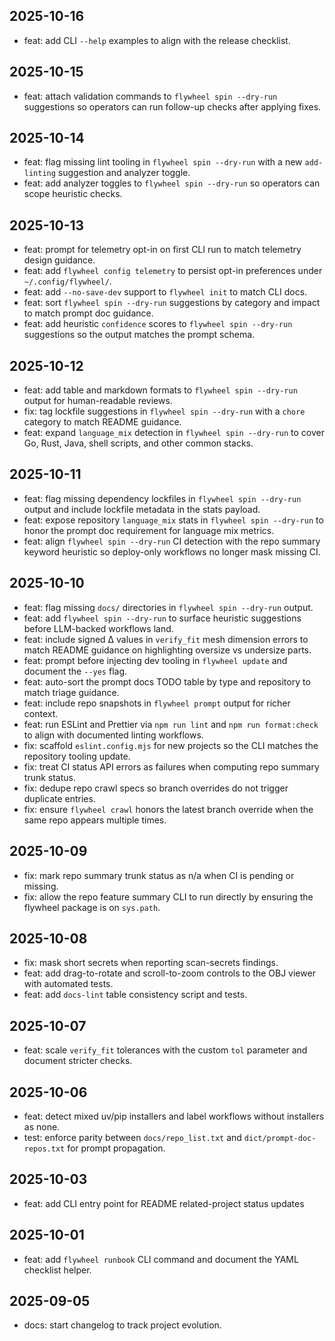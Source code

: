 ## 2025-10-16
- feat: add CLI `--help` examples to align with the release checklist.

## 2025-10-15
- feat: attach validation commands to `flywheel spin --dry-run` suggestions so
  operators can run follow-up checks after applying fixes.

## 2025-10-14
- feat: flag missing lint tooling in `flywheel spin --dry-run` with a new
  `add-linting` suggestion and analyzer toggle.
- feat: add analyzer toggles to `flywheel spin --dry-run` so operators can scope
  heuristic checks.

## 2025-10-13
- feat: prompt for telemetry opt-in on first CLI run to match telemetry design
  guidance.
- feat: add `flywheel config telemetry` to persist opt-in preferences under
  `~/.config/flywheel/`.
- feat: add `--no-save-dev` support to `flywheel init` to match CLI docs.
- feat: sort `flywheel spin --dry-run` suggestions by category and impact to
  match prompt doc guidance.
- feat: add heuristic `confidence` scores to `flywheel spin --dry-run`
  suggestions so the output matches the prompt schema.
## 2025-10-12
- feat: add table and markdown formats to `flywheel spin --dry-run` output for
  human-readable reviews.
- fix: tag lockfile suggestions in `flywheel spin --dry-run` with a `chore`
  category to match README guidance.
- feat: expand `language_mix` detection in `flywheel spin --dry-run` to cover
  Go, Rust, Java, shell scripts, and other common stacks.
## 2025-10-11
- feat: flag missing dependency lockfiles in `flywheel spin --dry-run` output and
  include lockfile metadata in the stats payload.
- feat: expose repository `language_mix` stats in `flywheel spin --dry-run` to
  honor the prompt doc requirement for language mix metrics.
- feat: align `flywheel spin --dry-run` CI detection with the repo summary
  keyword heuristic so deploy-only workflows no longer mask missing CI.
## 2025-10-10
- feat: flag missing `docs/` directories in `flywheel spin --dry-run` output.
- feat: add `flywheel spin --dry-run` to surface heuristic suggestions before
  LLM-backed workflows land.
- feat: include signed Δ values in `verify_fit` mesh dimension errors to match
  README guidance on highlighting oversize vs undersize parts.
- feat: prompt before injecting dev tooling in `flywheel update` and document
  the `--yes` flag.
- feat: auto-sort the prompt docs TODO table by type and repository to match
  triage guidance.
- feat: include repo snapshots in `flywheel prompt` output for richer context.
- feat: run ESLint and Prettier via `npm run lint` and `npm run format:check`
  to align with documented linting workflows.
- fix: scaffold `eslint.config.mjs` for new projects so the CLI matches the
  repository tooling update.
- fix: treat CI status API errors as failures when computing repo summary trunk
  status.
- fix: dedupe repo crawl specs so branch overrides do not trigger duplicate
  entries.
- fix: ensure `flywheel crawl` honors the latest branch override when the same
  repo appears multiple times.
## 2025-10-09
- fix: mark repo summary trunk status as n/a when CI is pending or missing.
- fix: allow the repo feature summary CLI to run directly by ensuring the flywheel package is on
  `sys.path`.

## 2025-10-08
- fix: mask short secrets when reporting scan-secrets findings.
- feat: add drag-to-rotate and scroll-to-zoom controls to the OBJ viewer with
  automated tests.
- feat: add `docs-lint` table consistency script and tests.

## 2025-10-07
- feat: scale `verify_fit` tolerances with the custom `tol` parameter and
  document stricter checks.

## 2025-10-06
- feat: detect mixed uv/pip installers and label workflows without installers as none.
- test: enforce parity between `docs/repo_list.txt` and `dict/prompt-doc-repos.txt` for prompt propagation.

## 2025-10-03
- feat: add CLI entry point for README related-project status updates

## 2025-10-01
- feat: add `flywheel runbook` CLI command and document the YAML checklist helper.

## 2025-09-05
- docs: start changelog to track project evolution.
